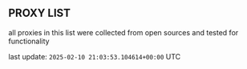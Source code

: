 ## PROXY LIST

all proxies in this list were collected from open sources and tested for functionality

last update: `2025-02-10 21:03:53.104614+00:00` UTC